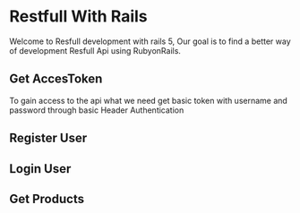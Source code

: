 # Restfull With Rails

Welcome to Resfull development with rails 5, Our goal is to find a better way of development Resfull Api using RubyonRails.

## Get AccesToken

To gain access to the api what we need get basic token with username and password through basic Header Authentication

## Register User

## Login User

## Get Products
